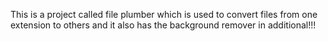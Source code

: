 This is a project called file plumber which is used to convert files from one extension to others and it also has the background remover in additional!!!
